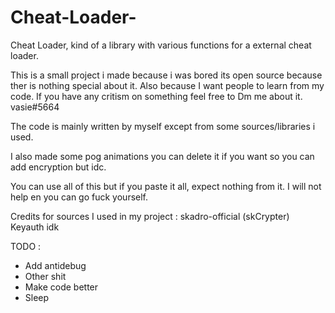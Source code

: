 # Cheat-Loader-
Cheat Loader, kind of a library with various functions for a external cheat loader.


This is a small project i made because i was bored its open source because ther is nothing special about it.
Also because I want people to learn from my code.
If you have any critism on something feel free to Dm me about it. vasie#5664

The code is mainly written by myself except from some sources/libraries i used.

I also made some pog animations you can delete it if you want so you can add encryption but idc. 

You can use all of this but if you paste it all, expect nothing from it. I will not help en you can go fuck yourself.


Credits for sources I used in my project : 
skadro-official (skCrypter)
Keyauth idk 


TODO : 
- Add antidebug
- Other shit
- Make code better
- Sleep
